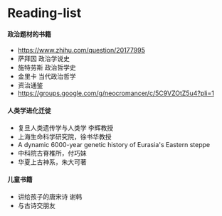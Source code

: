 # Reading-list
#### 政治题材的书籍
- https://www.zhihu.com/question/20177995
- 萨拜因 政治学说史
- 施特劳斯 政治哲学史
- 金里卡 当代政治哲学
- 资治通鉴
- https://groups.google.com/g/neocromancer/c/5C9VZOtZ5u4?pli=1
#### 人类学进化迁徙
- 复旦人类遗传学与人类学 李辉教授
- 上海生命科学研究院，徐书华教授 
- A dynamic 6000-year genetic history of Eurasia's Eastern steppe
- 中科院古脊椎所，付巧妹
- 华夏上古神系，朱大可著


#### 儿童书籍
- 讲给孩子的唐宋诗 谢韩
- 与古诗交朋友
